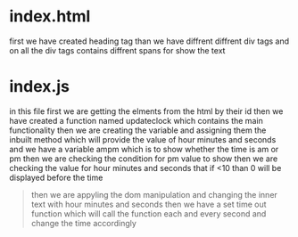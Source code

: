 # index.html
first we have created heading tag 
than we have diffrent diffrent div tags 
and on all the div tags contains diffrent spans for show the text 




# index.js
in this file  first we are getting the elments from the html by their id 
then we have created a function named updateclock which contains the main functionality 
then we are creating the variable and assigning them the inbuilt method which will provide the value of hour 
minutes and seconds 
and we have a variable ampm which is to show whether the time is am or pm 
then we are checking the condition for pm value to show 
then we are checking the value for hour minutes and seconds that if <10 than 0 will be displayed before the time 
>then we are appyling the dom manipulation and changing the inner text with hour minutes and seconds 
then we have a set time out function which will call the function each and every second 
and change the time accordingly 






 